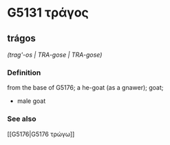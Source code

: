 # G5131 τράγος

## trágos

_(trag'-os | TRA-gose | TRA-gose)_

### Definition

from the base of G5176; a he-goat (as a gnawer); goat; 

- male goat

### See also

[[G5176|G5176 τρώγω]]
